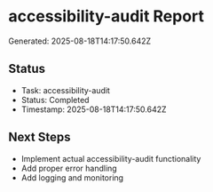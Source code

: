 # accessibility-audit Report

Generated: 2025-08-18T14:17:50.642Z

## Status
- Task: accessibility-audit
- Status: Completed
- Timestamp: 2025-08-18T14:17:50.642Z

## Next Steps
- Implement actual accessibility-audit functionality
- Add proper error handling
- Add logging and monitoring
